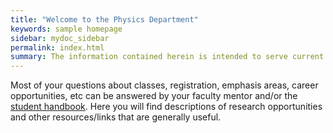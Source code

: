 ```yaml
---
title: "Welcome to the Physics Department"
keywords: sample homepage
sidebar: mydoc_sidebar
permalink: index.html
summary: The information contained herein is intended to serve current physics majors at BYU-Idaho.  
---
```



Most of your questions about classes, registration, emphasis areas, career opportunities, etc can be answered by your faculty mentor and/or the [student handbook][handbook].  Here you will find descriptions of research opportunities and other resources/links that are generally useful.



[handbook]: www.byui.edu/documents/physics/Handbook2.pdf
